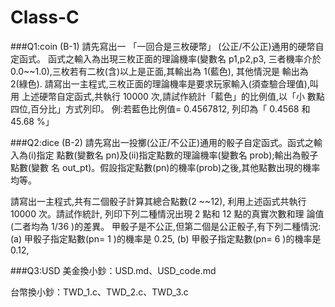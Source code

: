 # Class-C
###Q1:coin
(B-1)
請先寫出一 「一回合是三枚硬幣」 (公正/不公正)通用的硬幣自定函式。
函式之輸入為出現三枚正面的理論機率(變數名 p1,p2,p3, 三者機率介於
0.0~~1.0),三枚若有二枚(含)以上是正面,其輸出為 1(藍色), 其他情況是
輸出為 2(綠色).
請寫出一主程式,三枚正面的理論機率是要求玩家輸入(須查驗合理值),叫用
上述硬幣自定函式,共執行 10000 次,請試作統計「藍色」的比例值,以「小
數點四位,百分比」方式列印。
例:若藍色比例值= 0.4567812, 列印為「 0.4568 和 45.68 %」

###Q2:dice
(B-2) 請先寫出一投擲(公正/不公正)通用的骰子自定函式。函式之輸入為(i)指定
點數(變數名 pn)及(ii)指定點數的理論機率(變數名 prob);輸出為骰子點數(變數
名 out_pt)。假設指定點數(pn)的機率(prob)之後,其他點數出現的機率均等。

請寫出一主程式,共有二個骰子計算其總合點數(2 ~~12), 利用上述函式共執行
10000 次。請試作統計, 列印下列二種情況出現 2 點和 12 點的真實次數和理
論值(二者均為 1/36 )的差異。
甲骰子是不公正,但第二個是公正骰子,有下列二種情況:
(a) 甲骰子指定點數(pn= 1 )的機率是 0.25,
(b) 甲骰子指定點數(pn= 6 )的機率是 0.12,

###Q3:USD
美金換小鈔：USD.md、USD_code.md

台幣換小鈔：TWD_1.c、TWD_2.c、TWD_3.c
